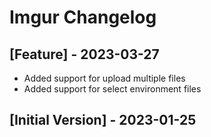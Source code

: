 # Imgur Changelog

## [Feature] - 2023-03-27

- Added support for upload multiple files
- Added support for select environment files

## [Initial Version] - 2023-01-25
